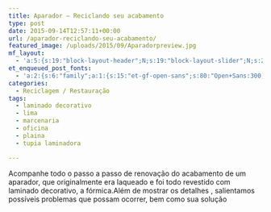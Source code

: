```yaml
---
title: Aparador – Reciclando seu acabamento
type: post
date: 2015-09-14T12:57:11+00:00
url: /aparador-reciclando-seu-acabamento/
featured_image: /uploads/2015/09/Aparadorpreview.jpg
mf_layout:
  - 'a:5:{s:19:"block-layout-header";N;s:19:"block-layout-slider";N;s:22:"block-layout-structure";s:10:"full-width";s:25:"block-layout-left_sidebar";s:12:"blog-sidebar";s:26:"block-layout-right_sidebar";s:12:"blog-sidebar";}'
et_enqueued_post_fonts:
  - 'a:2:{s:6:"family";a:1:{s:15:"et-gf-open-sans";s:80:"Open+Sans:300,300italic,regular,italic,600,600italic,700,700italic,800,800italic";}s:6:"subset";a:2:{i:0;s:5:"latin";i:1;s:9:"latin-ext";}}'
categories:
  - Reciclagem / Restauração
tags:
  - laminado decorativo
  - lima
  - marcenaria
  - oficina
  - plaina
  - tupia laminadora

---
```

Acompanhe todo o passo a passo de renovação do acabamento de um aparador, que originalmente era laqueado e foi todo revestido com laminado decorativo, a fórmica.Além de mostrar os detalhes , salientamos possíveis problemas que possam ocorrer, bem como sua solução